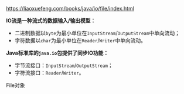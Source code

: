 https://liaoxuefeng.com/books/java/io/file/index.html

**IO流是一种流式的数据输入/输出模型：**

- 二进制数据以`byte`为最小单位在`InputStream`/`OutputStream`中单向流动；
- 字符数据以`char`为最小单位在`Reader`/`Writer`中单向流动。

**Java标准库的`java.io`包提供了同步IO功能：**

- 字节流接口：`InputStream`/`OutputStream`；
- 字符流接口：`Reader`/`Writer`。



File对象



